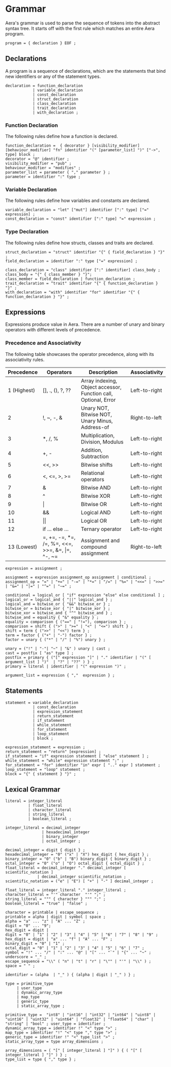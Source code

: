 # Grammar

Aera's grammar is used to parse the sequence of tokens into the abstract syntax tree. It starts off with the first rule which matches an entire Aera program.

```ebnf
program = { declaration } EOF ;
```

## Declarations
A program is a sequence of declarations, which are the statements that bind new identifiers or any of the statement types.

```
declaration = function_declaration
            | variable_declaration
            | const_declaration
            | struct_declaration 
            | class_declaration
            | trait_declaration 
            | with_declaration ;
```

### Function Declaration
The following rules define how a function is declared.

```
function_declaration =  { decorator } [visibility_modifier] [behaviour_modifier] "fn" identifier "(" [parameter_list] ")" ["->", type] block ;
decorator = "@" identifier ;
visibility_modifier = "pub" ;
behaviour_modifier = "modifies" ;
parameter_list = parameter { "," parameter } ;
parameter = identifier ":" type ;
```

### Variable Declaration
The following rules define how variables and constants are declared.

```
variable_declaration = "let" ["mut"] identifier [":" type] ["=" expression] ;
const_declaration = "const" identifier [":" type] "=" expression ;
```

### Type Declaration
The following rules define how structs, classes and traits are declared.

```
struct_declaration = "struct" identifier "{" { field_declaration } "}" ;
field_declaration = identifier ":" type ["=" expression] ;

class_declaration = "class" identifier [":" identifier] class_body ;
class_body = "{" { class_member } "}";
class_member = field_declaration | function_declaration ;
trait_declaration = "trait" identifier "{" { function_declaration } "}" ;
with_declaration = "with" identifier "for" identifier "{" { function_declaration } "}" ;
```

## Expressions
Expressions produce value in Aera. There are a number of unary and binary operators with different levels of precedence.

### Precedence and Associativity
The following table showcases the operator precedence, along with its associativity rules.

| Precedence | Operators | Description | Associativity |
|------------|-----------|-------------|---------------|
| 1 (Highest) | [], ., (),  ?, ?? | Array indexing, Object accessor, Function call, Optional, Error | Left-to-right |
| 2 | !, ~, -, & |  Unary NOT, Bitwise NOT, Unary Minus, Address-of | Right-to-left |
| 3 | *, /, % | Multiplication, Division, Modulus | Left-to-right |
| 4 | +, - | Addition, Subtraction | Left-to-right |
| 5 | <<, >> | Bitwise shifts | Left-to-right |
| 6 | <, <=, >, >= | Relational operators | Left-to-right |
| 7 | & | Bitwise AND | Left-to-right |
| 8 | ^ | Bitwise XOR | Left-to-right |
| 9 | \| | Bitwise OR | Left-to-right |
| 10 | && | Logical AND | Left-to-right |
| 11 | \|\| | Logical OR | Left-to-right |
| 12 | if … else … | Ternary operator | Left-to-right |
| 13 (Lowest) | =, +=, -=, *=, /=, %=, <<=, >>=, &=, \|=, ^-, ~= | Assignment and compound assignment | Right-to-left |

```
expression = assignment ;

assignment = expression assignment_op assignment | conditional ;
assignment_op = "=" | "+=" | "-=" | "*=" | "/=" | "%=" | "<<=" | ">>=" | "&=" | "|=" | "^=" | "~=" ;

conditional = logical_or [ "if" expression "else" else conditional ] ;
logical_or = logical_and { "||" logical_and } ;
logical_and = bitwise_or { "&&" bitwise_or } ;
bitwise_or = bitwise_xor { "|" bitwise_xor } ;
bitwise_xor = bitwise_and { "^" bitwise_and } ;
bitwise_and = equality { "&" equality } ;
equality = comparison { ("==" | "!="), comparison } ;
comparison = shift { (">" | ">=" | "<" | "<=") shift } ;
shift = term { (">>" | "<<") term } ;
term = factor { ("+" | "-") factor } ;
factor = unary { ("*" | "/" | "%") unary } ;

unary = ("!" | "-"| "~" | "&" ) unary | cast ;
cast = postfix [ "as" type ] ; 
postfix = primary { ("[" expression "]" | "." identifier | "(" [ argument_list ] ")"  | "?" | "??" ) } ;
primary = literal | identifier | "(" expression ")" ;

argument_list = expression { ","  expression } ;
```

## Statements

```
statement = variable_declaration
            | const_declaration
            | expression_statement
            | return_statement
            | if_statement
            | while_statement
            | for_statement
            | loop_statement
            | block ;

expression_statement = expression ;
return_statement = "return" [expression] ;
if_statement = "if" expression statement [ "else" statement ] ;
while_statement = "while" expression statement ";" ;
for_statement = "for" identifier "in" expr [ ".." expr ] statement ; 
loop_statement = "loop" statement ;
block = "{" { statement } "}" ;
```

## Lexical Grammar

```
literal = integer_literal
          | float_literal
          | character_literal
          | string_literal
          | boolean_literal ;

integer_literal = decimal_integer
                | hexadecimal_integer
                | binary_integer
                | octal_integer ;

decimal_integer = digit { digit } ;
hexadecimal_integer = "0" ("x" | "X") hex_digit { hex_digit } ;
binary_integer = "0" ("b" | "B") binary_digit { binary_digit } ;
octal_integer = "0" ("o" | "O") octal_digit { octal_digit } ;
float_literal = decimal_integer "." decimal_integer [ scientific_notation ]
              | decimal_integer scientific_notation ;
scientific_notation = ("e" | "E") [ "+" | "-" ] decimal_integer ;

float_literal = integer_literal "." integer_literal ;
character_literal = "'" character  "'" ";" ;
string_literal = """ { character } """ ";" ;
boolean_literal = "true" | "false" ;

character = printable | escape_sequence ;
printable = alpha | digit | symbol | space ;
alpha = "a" ... "z" | "A" ... "Z" ;
digit = "0" ... "9";
hex_digit = digit | 
digit = "0" | "1" | "2" | "3" | "4" | "5" | "6" | "7" | "8" | "9" ;
hex_digit = digit | "a" ... "f" | "A" ... "F" ;
binary_digit = "0" | "1" ;
octal_digit = "0" | "1" | "2" | "3" | "4" | "5" | "6" | "7" ;
symbol = "!" ... "/" | ":" ... "@" | "[" ... "`" | "{" ... "~" ;
underscore = "_" ;
escape_sequence = "\\" ( "n" | "t" | "r" | "\"" | "'" | "\\" ) ;
space = " " ;

identifier = (alpha  | "_" ) { (alpha | digit | "_" ) } ;

type = primitive_type 
     | user_type 
     | dynamic_array_type
     | map_type
     | generic_type 
     | static_array_type ; 

primitive_type =  "int8" | "int16" | "int32" | "int64" | "uint8" | "uint16" | "uint32" | "uint64" | "float32" | "float64" | "char" | "string" | "bool" ; user_type = identifier ; 
dynamic_array_type = identifier !" "<" type ">" ; 
map_type = identifier "!" "<" type "," type ">" ;
generic_type = identifier !" "<" type_list ">" ; 
static_array_type = type array_dimensions ;

array_dimensions = ( "[" [ integer_literal ] "]" ) { ( "[" [ integer_literal ] "]" ) } ;
type_list = type { "," type } ;
```
